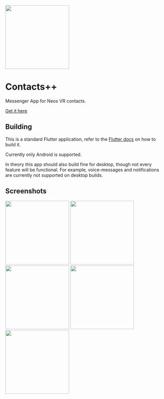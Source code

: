 <img src="https://github.com/Nutcake/contacts-plus-plus/raw/main/assets/images/logo512.png" width="200"/>

# Contacts++

Messenger App for Neos VR contacts.

[Get it here](https://github.com/Nutcake/contacts-plus-plus/releases/latest)

## Building

This is a standard Flutter application, refer to the [Flutter docs](https://docs.flutter.dev/get-started/install) on how to build it.

Currently only Android is supported.

In theory this app should also build fine for desktop, though not every feature will be functional. 
For example, voice-messages and notifications are currently not supported on desktop builds.

## Screenshots

<img src="https://cdn.discordapp.com/attachments/897112742035615804/1122142234905686047/Screenshot_20230624-143102_Contacts.png" width=200/> <img src="https://cdn.discordapp.com/attachments/897112742035615804/1122142235169923202/Screenshot_20230624-143035_Contacts.png" width=200/> <img src="https://cdn.discordapp.com/attachments/897112742035615804/1122142233773219890/Screenshot_20230624-143109_Contacts.png" width=200/> <img src="https://cdn.discordapp.com/attachments/897112742035615804/1122142233114726410/Screenshot_20230624-143205_Contacts.png" width=200/> <img src="https://cdn.discordapp.com/attachments/897112742035615804/1122142233458651209/Screenshot_20230624-143124_Contacts.png" width=200/>
